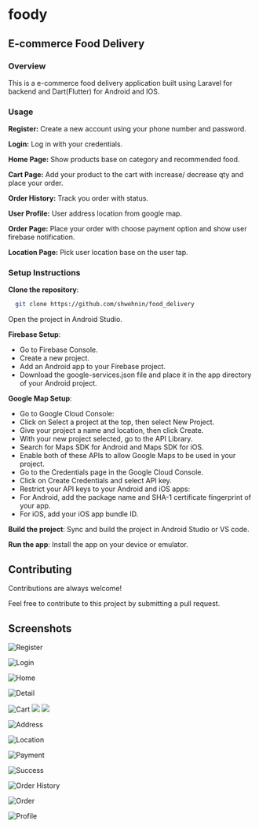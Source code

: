 # foody

## E-commerce Food Delivery
### Overview

This is a e-commerce food delivery application built using Laravel for backend and Dart(Flutter) for Android and IOS.

### Usage

**Register:** Create a new account using your phone number and password.

**Login:** Log in with your credentials.

**Home Page:** Show products base on category and recommended food.

**Cart Page:** Add your product to the cart with increase/ decrease qty and place your order.

**Order History:** Track you order with status.

**User Profile:** User address location from google map.

**Order Page:** Place your order with choose payment option and show user firebase notification.

**Location Page:** Pick user location base on the user tap.

### Setup Instructions

**Clone the repository**:

```bash
  git clone https://github.com/shwehnin/food_delivery
```

Open the project in Android Studio.

**Firebase Setup**:
- Go to Firebase Console.
- Create a new project.
- Add an Android app to your Firebase project.
- Download the google-services.json file and place it in the app directory of your Android project.

**Google Map Setup**:
- Go to Google Cloud Console:
- Click on Select a project at the top, then select New Project.
- Give your project a name and location, then click Create.
- With your new project selected, go to the API Library.
- Search for Maps SDK for Android and Maps SDK for iOS.
- Enable both of these APIs to allow Google Maps to be used in your project.
- Go to the Credentials page in the Google Cloud Console.
- Click on Create Credentials and select API key.
- Restrict your API keys to your Android and iOS apps:
- For Android, add the package name and SHA-1 certificate fingerprint of your app.
- For iOS, add your iOS app bundle ID.

**Build the project**: Sync and build the project in Android Studio or VS code.

**Run the app**: Install the app on your device or emulator.
    
## Contributing

Contributions are always welcome!

Feel free to contribute to this project by submitting a pull request.


## Screenshots

![Register](https://github.com/shwehnin/food_delivery/blob/master/assets/images/reigster.png)

![Login](https://github.com/shwehnin/food_delivery/blob/master/assets/images/login.png)

![Home](https://github.com/shwehnin/food_delivery/blob/master/assets/images/home.png)

![Detail](https://github.com/shwehnin/food_delivery/blob/master/assets/images/detail.png)

![Cart](https://github.com/shwehnin/food_delivery/blob/master/assets/images/add_qty.png)
![](https://github.com/shwehnin/food_delivery/blob/master/assets/images/add_cart.png)
![](https://github.com/shwehnin/food_delivery/blob/master/assets/images/cart.png)

![Address](https://github.com/shwehnin/food_delivery/blob/master/assets/images/address.png)

![Location](https://github.com/shwehnin/food_delivery/blob/master/assets/images/location.png)

![Payment](https://github.com/shwehnin/food_delivery/blob/master/assets/images/payment.png)

![Success](https://github.com/shwehnin/food_delivery/blob/master/assets/images/success.png)

![Order History](https://github.com/shwehnin/food_delivery/blob/master/assets/images/tracking.png)

![Order](https://github.com/shwehnin/food_delivery/blob/master/assets/images/history.png)

![Profile](https://github.com/shwehnin/food_delivery/blob/master/assets/images/profile.png)



